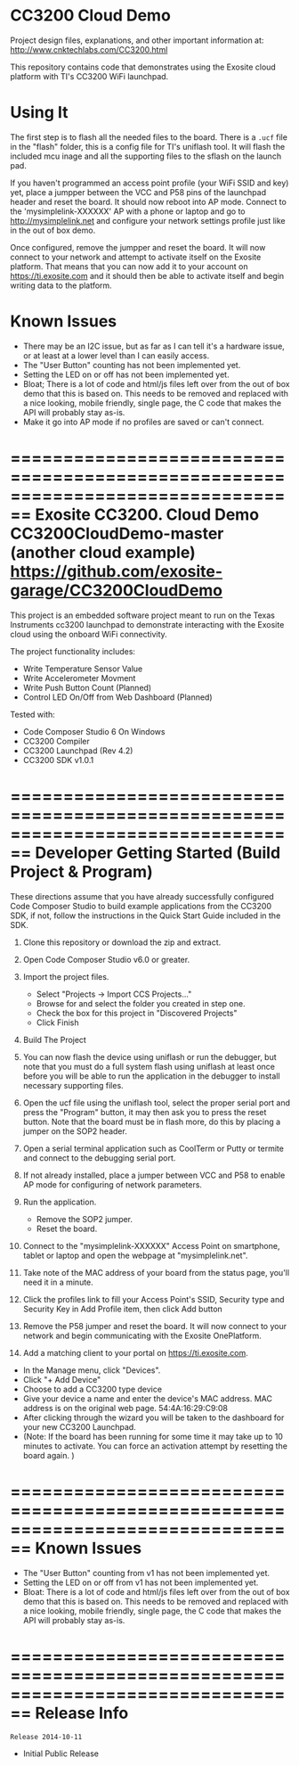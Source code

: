# CC3200 Cloud Demo

Project design files, explanations, and other important information at: http://www.cnktechlabs.com/CC3200.html 


This repository contains code that demonstrates using the Exosite cloud platform
with TI's CC3200 WiFi launchpad.

# Using It

The first step is to flash all the needed files to the board. There is a `.ucf`
file in the "flash" folder, this is a config file for TI's uniflash tool. It
will flash the included mcu inage and all the supporting files to the sflash
on the launch pad.

If you haven't programmed an access point profile (your WiFi SSID and key) yet,
place a jumpper between the VCC and P58 pins of the launchpad header and reset
the board. It should now reboot into AP mode. Connect to the
'mysimplelink-XXXXXX' AP with a phone or laptop and go to
http://mysimplelink.net and configure your network settings profile just like
in the out of box demo.

Once configured, remove the jumpper and reset the board. It will now connect to
your network and attempt to activate itself on the Exosite platform. That means
that you can now add it to your account on https://ti.exosite.com and it should
then be able to activate itself and begin writing data to the platform.

# Known Issues

* There may be an I2C issue, but as far as I can tell it's a hardware issue, or
  at least at a lower level than I can easily access.
* The "User Button" counting has not been implemented yet.
* Setting the LED on or off has not been implemented yet.
* Bloat; There is a lot of code and html/js files left over from the out of box
  demo that this is based on. This needs to be removed and replaced with a nice
  looking, mobile friendly, single page, the C code that makes the API will
  probably stay as-is.
* Make it go into AP mode if no profiles are saved or can't connect.



================================================================================
Exosite CC3200. Cloud Demo CC3200CloudDemo-master (another cloud example) https://github.com/exosite-garage/CC3200CloudDemo
================================================================================

This project is an embedded software project meant to run on the Texas
Instruments cc3200 launchpad to demonstrate interacting with the Exosite cloud
using the onboard WiFi connectivity.

The project functionality includes:

  * Write Temperature Sensor Value
  * Write Accelerometer Movment
  * Write Push Button Count (Planned)
  * Control LED On/Off from Web Dashboard (Planned)

Tested with:
  * Code Composer Studio 6 On Windows
  * CC3200 Compiler
  * CC3200 Launchpad (Rev 4.2)
  * CC3200 SDK v1.0.1

================================================================================
Developer Getting Started (Build Project & Program)
================================================================================
These directions assume that you have already successfully configured Code
Composer Studio to build example applications from the CC3200 SDK, if not,
follow the instructions in the Quick Start Guide included in the SDK.

1) Clone this repository or download the zip and extract.

2) Open Code Composer Studio v6.0 or greater.

3) Import the project files.
   * Select "Projects -> Import CCS Projects..."
   * Browse for and select the folder you created in step one.
   * Check the box for this project in "Discovered Projects"
   * Click Finish

4) Build The Project

5) You can now flash the device using uniflash or run the debugger, but note
   that you must do a full system flash using uniflash at least once before you
   will be able to run the application in the debugger to install necessary
   supporting files.

6) Open the ucf file using the uniflash tool, select the proper serial port and
   press the "Program" button, it may then ask you to press the reset button.
   Note that the board must be in flash more, do this by placing a jumper on
   the SOP2 header.

7) Open a serial terminal application such as CoolTerm or Putty or termite and connect to
   the debugging serial port.

8) If not already installed, place a jumper between VCC and P58 to enable AP
   mode for configuring of network parameters.

9) Run the application.
   * Remove the SOP2 jumper.
   * Reset the board.

10) Connect to the "mysimplelink-XXXXXX" Access Point on smartphone, tablet or
    laptop and open the webpage at "mysimplelink.net".

11) Take note of the MAC address of your board from the status page, you'll need
    it in a minute.

12) Click the profiles link to fill your Access Point's SSID, Security type
    and Security Key in Add Profile item, then click Add button

13) Remove the P58 jumper and reset the board. It will now connect to your
    network and begin communicating with the Exosite OnePlatform.

14) Add a matching client to your portal on https://ti.exosite.com.
   * In the Manage menu, click "Devices".
   * Click "+ Add Device"
   * Choose to add a CC3200 type device
   * Give your device a name and enter the device's MAC address. MAC address is on the original web page. 54:4A:16:29:C9:08
   * After clicking through the wizard you will be taken to the dashboard for
     your new CC3200 Launchpad.
   * (Note: If the board has been running for some time it may take up to 10
      minutes to activate. You can force an activation attempt by resetting the
      board again. )

================================================================================
Known Issues
================================================================================

* The "User Button" counting from v1 has not been implemented yet.
* Setting the LED on or off from v1 has not been implemented yet.
* Bloat: There is a lot of code and html/js files left over from the out of box
  demo that this is based on. This needs to be removed and replaced with a nice
  looking, mobile friendly, single page, the C code that makes the API will
  probably stay as-is.

================================================================================
Release Info
================================================================================
~~~~~~~~~~~~~~~~~~~~~~~~~~~~~~~~~~~~~~~~~~~~~~~~~~~~~~~~~~~~~~~~~~~~~~~~~~~~~~~~
Release 2014-10-11
~~~~~~~~~~~~~~~~~~~~~~~~~~~~~~~~~~~~~~~~~~~~~~~~~~~~~~~~~~~~~~~~~~~~~~~~~~~~~~~~

* Initial Public Release

